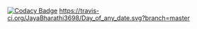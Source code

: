 [![Codacy Badge](https://api.codacy.com/project/badge/Grade/9b476f668108451cbd5cc47e6bcb45be)](https://www.codacy.com/app/JayaBharathi3698/Day_of_any_date?utm_source=github.com&amp;utm_medium=referral&amp;utm_content=JayaBharathi3698/Day_of_any_date&amp;utm_campaign=Badge_Grade)
https://travis-ci.org/JayaBharathi3698/Day_of_any_date.svg?branch=master
